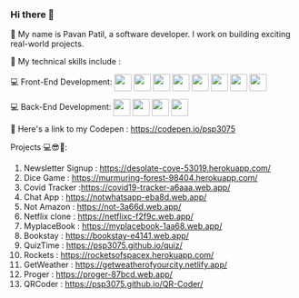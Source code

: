 ### Hi there 👋

📌 My name is Pavan Patil, a software developer. I work on building exciting real-world projects.

📌 My technical skills include :


💻 Front-End Development: <img align="center" height="30" src="https://img.icons8.com/color/144/000000/html-5.png"/> <img align="center" height="30" src="https://img.icons8.com/color/144/000000/css3.png"/> <img align="center" height="30" src="https://img.icons8.com/color/144/000000/javascript.png"/> <img align="center" height="30" src="https://img.icons8.com/ultraviolet/480/000000/react.png"/> <img align="center" height="30" src="https://img.icons8.com/color/48/000000/typescript.png"/> <img align="center" height="30" src="https://img.icons8.com/color/48/000000/redux.png"/>  <img align="center" height="30" src="https://seeklogo.com/images/J/jest-logo-F9901EBBF7-seeklogo.com.png"/>  <img align="center" height="30" src="https://upload.wikimedia.org/wikipedia/commons/thumb/1/17/GraphQL_Logo.svg/2048px-GraphQL_Logo.svg.png"/> 

💻 Back-End Development: <img align="center" height="30" src="https://user-images.githubusercontent.com/69760792/121766706-a67ec180-cb71-11eb-923d-69fc323bafa4.png"/> <img align="center" height="30" src="https://img.icons8.com/color/48/000000/mongodb.png"/> <img align="center" height="30" src="https://img.icons8.com/color/48/000000/java-web-token.png"/> <img align="center" height="30" src="https://www.python.org/static/opengraph-icon-200x200.png"/>


📌 Here's a link to my Codepen : https://codepen.io/psp3075


Projects 💻😎🚀:
1. Newsletter Signup : https://desolate-cove-53019.herokuapp.com/
2. Dice Game : https://murmuring-forest-98404.herokuapp.com/
3. Covid Tracker :https://covid19-tracker-a6aaa.web.app/
4. Chat App : https://notwhatsapp-eba8d.web.app/
5. Not Amazon : https://not-3a66d.web.app/
6. Netflix clone : https://netflixc-f2f9c.web.app/
7. MyplaceBook : https://myplacebook-1aa68.web.app/
8. Bookstay : https://bookstay-e4141.web.app/
9. QuizTime : https://psp3075.github.io/quiz/
10. Rockets : https://rocketsofspacex.herokuapp.com/
11. GetWeather : https://getweatherofyourcity.netlify.app/
12. Proger : https://proger-87bcd.web.app/
13. QRCoder : https://psp3075.github.io/QR-Coder/

   

